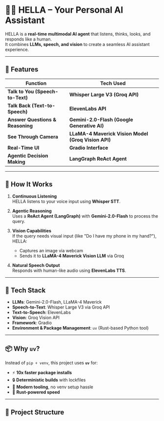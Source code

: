 # 👧🏼 HELLA – Your Personal AI Assistant

HELLA is a **real-time multimodal AI agent** that listens, thinks, looks, and responds like a human.  
It combines **LLMs, speech, and vision** to create a seamless AI assistant experience.

---

## **🚀 Features**

| Function | Tech Used |
|-----------|-----------|
| **Talk to You (Speech-to-Text)** | **Whisper Large V3 (Groq API)** |
| **Talk Back (Text-to-Speech)** | **ElevenLabs API** |
| **Answer Questions & Reasoning** | **Gemini-2.0-Flash (Google Generative AI)** |
| **See Through Camera** | **LLaMA-4 Maverick Vision Model (Groq Vision API)** |
| **Real-Time UI** | **Gradio Interface** |
| **Agentic Decision Making** | **LangGraph ReAct Agent** |

---

## **🧠 How It Works**

1. **Continuous Listening**  
   HELLA listens to your voice input using **Whisper STT**.

2. **Agentic Reasoning**  
   Uses a **ReAct Agent (LangGraph)** with **Gemini-2.0-Flash** to process the query.

3. **Vision Capabilities**  
   If the query needs visual input (like "Do I have my phone in my hand?"), HELLA:
   - Captures an image via webcam  
   - Sends it to **LLaMA-4 Maverick Vision LLM** via Groq

4. **Natural Speech Output**  
   Responds with human-like audio using **ElevenLabs TTS**.

---

## **🧰 Tech Stack**

- **LLMs**: Gemini-2.0-Flash, LLaMA-4 Maverick  
- **Speech-to-Text**: Whisper Large V3 via Groq API  
- **Text-to-Speech**: ElevenLabs  
- **Vision**: Groq Vision API  
- **Framework**: Gradio  
- **Environment & Package Management**: `uv` (Rust-based Python tool)

---

## **📦 Why `uv`?**

Instead of `pip + venv`, this project uses **`uv`** for:

- ⚡ **10x faster package installs**  
- 🔒 **Deterministic builds** with lockfiles  
- 🚀 **Modern tooling**, no venv setup hassle  
- 🦀 **Rust-powered speed**

---

## **📂 Project Structure**
